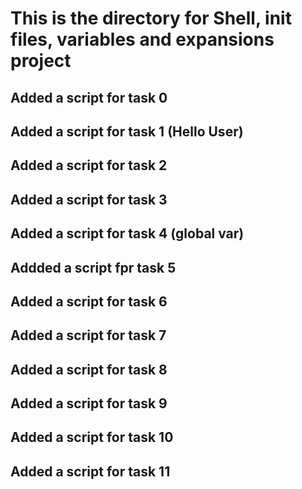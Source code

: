 # This is the directory for Shell, init files, variables and expansions project
## Added a script for task 0
## Added a script for task 1 (Hello User)
## Added a script for task 2
## Added a script for task 3
## Added a script for task 4 (global var)
## Addded a script fpr task 5
## Added a script for task 6
## Added a script for task 7
## Added a script for task 8
## Added a script for task 9
## Added a script for task 10
## Added a script for task 11
